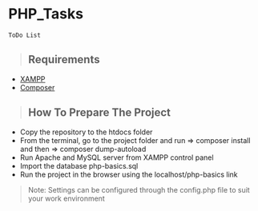 # PHP_Tasks
`ToDo List`


> ## Requirements

- [XAMPP](https://www.apachefriends.org/)
- [Composer](https://getcomposer.org/)

> ## How To Prepare The Project

- Copy the repository to the htdocs folder
- From the terminal, go to the project folder and run => composer install and then => composer dump-autoload
- Run Apache and MySQL server from XAMPP control panel
- Import the database php-basics.sql
- Run the project in the browser using the localhost/php-basics link



> Note: Settings can be configured through the config.php file to suit your work environment
